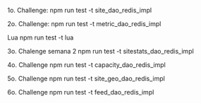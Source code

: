 1o. Challenge:
npm run test -t site_dao_redis_impl

2o. Challenge:
npm run test -t metric_dao_redis_impl

Lua
npm run test -t lua

3o. Chalenge semana 2
npm run test -t sitestats_dao_redis_impl

4o. Challenge
npm run test -t capacity_dao_redis_impl

5o. Challenge
npm run test -t site_geo_dao_redis_impl

6o. Challenge
npm run test -t feed_dao_redis_impl